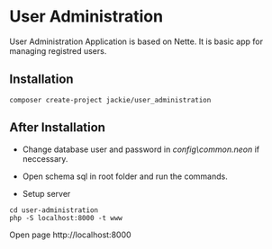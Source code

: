 # User Administration


User Administration Application is based on Nette. It is basic app for managing registred users.

## Installation

```
composer create-project jackie/user_administration
```

## After Installation

- Change database user and password in _config\common.neon_ if neccessary.

- Open schema sql in root folder and run the commands.

- Setup server
```
cd user-administration
php -S localhost:8000 -t www 
```

Open page http://localhost:8000
